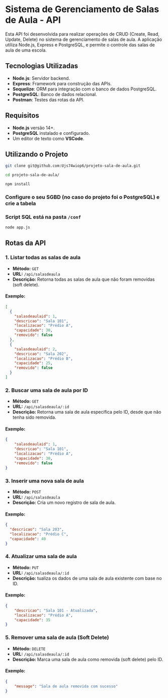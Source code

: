 # Sistema de Gerenciamento de Salas de Aula - API

Esta API foi desenvolvida para realizar operações de CRUD (Create, Read, Update, Delete) no sistema de gerenciamento de salas de aula. A aplicação utiliza Node.js, Express e PostgreSQL, e permite o controle das salas de aula de uma escola.

## Tecnologias Utilizadas

- **Node.js**: Servidor backend.
- **Express**: Framework para construção das APIs.
- **Sequelize**: ORM para integração com o banco de dados PostgreSQL.
- **PostgreSQL**: Banco de dados relacional.
- **Postman**: Testes das rotas da API.

## Requisitos

- **Node.js** versão 14+.
- **PostgreSQL** instalado e configurado.
- Um editor de texto como **VSCode**.

## Utilizando o Projeto

```bash
git clone git@github.com:Ujs74wiop6/projeto-sala-de-aula.git
```

```bash
cd projeto-sala-de-aula/
```

```bash
npm install
```

### Configure o seu SGBD (no caso do projeto foi o PostgreSQL) e crie a tabela
### Script SQL está na pasta `/conf`

```bash
node app.js
```

## Rotas da API

### 1. Listar todas as salas de aula

- **Método:** `GET`
- **URL:** `/api/salasdeaula`
- **Descrição:** Retorna todas as salas de aula que não foram removidas (soft delete).

#### Exemplo:
```json
[
  {
    "salasdeaulaid": 1,
    "descricao": "Sala 101",
    "localizacao": "Prédio A",
    "capacidade": 30,
    "removido": false
  },
  {
    "salasdeaulaid": 2,
    "descricao": "Sala 202",
    "localizacao": "Prédio B",
    "capacidade": 25,
    "removido": false
  }
]

```

### 2. Buscar uma sala de aula por ID

- **Método:** `GET`
- **URL:** `/api/salasdeaula/:id`
- **Descrição:** Retorna uma sala de aula específica pelo ID, desde que não tenha sido removida.

#### Exemplo:
```json
{
    "salasdeaulaid": 1,
    "descricao": "Sala 101",
    "localizacao": "Prédio A",
    "capacidade": 30,
    "removido": false
}
```

### 3. Inserir uma nova sala de aula

- **Método:** `POST`
- **URL:** `/api/salasdeaula`
- **Descrição:** Cria um novo registro de sala de aula.

#### Exemplo:
```json
{
  "descricao": "Sala 203",
  "localizacao": "Prédio C",
  "capacidade": 40
}
```

### 4. Atualizar uma sala de aula

- **Método:** `PUT`
- **URL:** `/api/salasdeaula/:id`
- **Descrição:** tualiza os dados de uma sala de aula existente com base no ID.

#### Exemplo:
```json
{
    "descricao": "Sala 101 - Atualizada",
    "localizacao": "Prédio A",
    "capacidade": 35
}
```

### 5. Remover uma sala de aula (Soft Delete)

- **Método:** `DELETE`
- **URL:** `/api/salasdeaula/:id`
- **Descrição:** Marca uma sala de aula como removida (soft delete) pelo ID.

#### Exemplo:
```json
{
    "message": "Sala de aula removida com sucesso"
}

```
